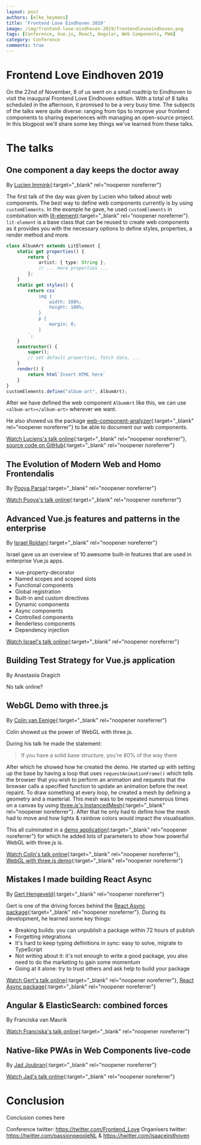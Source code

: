 ```yaml
---
layout: post
authors: [elke_heymans]
title: 'Frontend Love Eindhoven 2019'
image: /img/frontend-love-eindhoven-2019/frontendloveeindhoven.png
tags: [Conference, Vue.js, React, Angular, Web Components, PWA]
category: Conference
comments: true
---
```


# Frontend Love Eindhoven 2019

On the 22nd of November, 8 of us went on a small roadtrip to Eindhoven to visit the inaugural Frontend Love Eindhoven edition.
With a total of 8 talks scheduled in the afternoon, it promised to be a very busy time.
The subjects of the talks were quite diverse: ranging from tips to improve your frontend components to sharing experiences with managing an open-source project.
In this blogpost we'll share some key things we've learned from these talks.

# The talks

## One component a day keeps the doctor away

By [Lucien Immink](https://twitter.com/lucienimmink){:target="_blank" rel="noopener noreferrer"}

The first talk of the day was given by Lucien who talked about web components.
The best way to define web components currently is by using `customElements`.
In the example he gave, he used `customElements` in combination with [lit-element](https://github.com/Polymer/lit-element){:target="_blank" rel="noopener noreferrer"}.
`lit-element` is a base class that can be reused to create web components as it provides you with the necessary options to define styles, properties, a render method and more.

```ts
class AlbumArt extends LitElement {
	static get properties() {
		return {
			artist: { type: String },
			// ... more properties ...
		};
	}
	static get styles() {
		return css`
			img {
				width: 100%;
				height: 100%;
			}
			p {
				margin: 0;
			}
		`;
	}
	constructor() {
		super();
		// set default properties, fetch data, ...
	}
	render() {
		return html`Insert HTML here`
	}
}
customElements.define("album-art", AlbumArt);
```

After we have defined the web component `AlbumArt` like this, we can use `<album-art></album-art>` wherever we want.

He also showed us the package [web-component-analyzer](https://www.npmjs.com/package/web-component-analyzer){:target="_blank" rel="noopener noreferrer"} to be able to document our web components.

[Watch Luciens's talk online](https://youtu.be/vNvuto5peM4){:target="_blank" rel="noopener noreferrer"}, [source code on GitHub](https://github.com/lucienimmink/album-art-webcomponent){:target="_blank" rel="noopener noreferrer"}

## The Evolution of Modern Web and Homo Frontendalis

By [Pooya Parsa](https://twitter.com/_pi0_){:target="_blank" rel="noopener noreferrer"}

[Watch Pooya's talk online](https://youtu.be/GyUqvz4rlrE){:target="_blank" rel="noopener noreferrer"}

## Advanced Vue.js features and patterns in the enterprise

By [Israel Roldan](https://twitter.com/isro_me){:target="_blank" rel="noopener noreferrer"}

Israel gave us an overview of 10 awesome built-in features that are used in enterprise Vue.js apps.

* vue-property-decorator
* Named scopes and scoped slots
* Functional components
* Global registration
* Built-in and custom directives
* Dynamic components
* Async components
* Controlled components
* Renderless components
* Dependency injection

[Watch Israel's talk online](https://youtu.be/q_VsYXiaBg8){:target="_blank" rel="noopener noreferrer"}

## Building Test Strategy for Vue.js application

By Anastasiia Dragich

No talk online?

## WebGL Demo with three.js

By [Colin van Eenige](https://twitter.com/cvaneenige){:target="_blank" rel="noopener noreferrer"}

Colin showed us the power of WebGL with three.js.

During his talk he made the statement:

> If you have a solid base structure, you're 80% of the way there

After which he showed how he created the demo.
He started up with setting up the base by having a loop that uses `requestAnimationFrame()` which tells the browser that you wish to perform an animation and requests that the browser calls a specified function to update an animation before the next repaint.
To draw something at every loop, he created a mesh by defining a geometry and a maeterial.
This mesh was to be repeated numerous times on a canvas by using [three.js's InstancedMesh](https://threejs.org/docs/#api/en/objects/InstancedMesh){:target="_blank" rel="noopener noreferrer"}.
After that he only had to define how the mesh had to move and how lights & rainbow colors would impact the visualisation.

This all culminated in a [demo application](https://exploring-webgl.app/){:target="_blank" rel="noopener noreferrer"} for which he added lots of parameters to show how powerful WebGL with three.js is.

[Watch Colin's talk online](https://youtu.be/Fi-h-TedHwc){:target="_blank" rel="noopener noreferrer"}, [WebGL with three.js demo](https://exploring-webgl.app/){:target="_blank" rel="noopener noreferrer"}

## Mistakes I made building React Async

By [Gert Hengeveld](https://twitter.com/GHengeveld){:target="_blank" rel="noopener noreferrer"}

Gert is one of the driving forces behind the [React Async package](https://www.npmjs.com/package/react-async){:target="_blank" rel="noopener noreferrer"}.
During its development, he learned some key things:

* Breaking builds: you can unpublish a package within 72 hours of publish
* Forgetting integrations
* It's hard to keep typing definitions in sync: easy to solve, migrate to TypeScript
* Not writing about it: it's not enough to write a good package, you also need to do the marketing to gain some momentum
* Going at it alone: try to trust others and ask help to build your package

[Watch Gert's talk online](https://youtu.be/wyBZtQO0xo8){:target="_blank" rel="noopener noreferrer"}, [React Async package](https://www.npmjs.com/package/react-async){:target="_blank" rel="noopener noreferrer"}

## Angular & ElasticSearch: combined forces

By Franciska van Maurik

[Watch Franciska's talk online](https://youtu.be/Nnmh6piw4UQ){:target="_blank" rel="noopener noreferrer"}

## Native-like PWAs in Web Components live-code

By [Jad Joubran](https://twitter.com/JoubranJad){:target="_blank" rel="noopener noreferrer"}

[Watch Jad's talk online](https://youtu.be/59hY-QOxXxo){:target="_blank" rel="noopener noreferrer"}

# Conclusion

Conclusion comes here

Conference twitter: https://twitter.com/Frontend_Love
Organisers twitter: https://twitter.com/passionpeopleNL & https://twitter.com/isaaceindhoven
